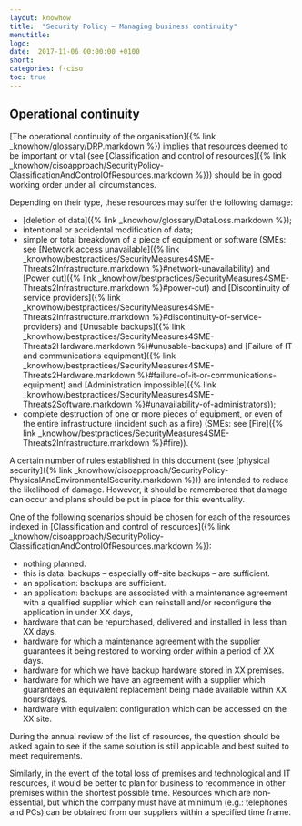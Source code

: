 ```yaml
---
layout: knowhow
title:  "Security Policy – Managing business continuity"
menutitle:
logo:
date:  2017-11-06 00:00:00 +0100
short:
categories: f-ciso
toc: true
---
```

## Operational continuity
[The operational continuity of the organisation]({% link _knowhow/glossary/DRP.markdown %}) implies that resources deemed to be important or vital (see [Classification and control of resources]({% link _knowhow/cisoapproach/SecurityPolicy-ClassificationAndControlOfResources.markdown %})) should be in good working order under all circumstances.

Depending on their type, these resources may suffer the following damage:

* [deletion of data]({% link _knowhow/glossary/DataLoss.markdown %});
* intentional or accidental modification of data;
* simple or total breakdown of a piece of equipment or software (SMEs: see [Network access unavailable]({% link _knowhow/bestpractices/SecurityMeasures4SME-Threats2Infrastructure.markdown %}#network-unavailability) and [Power cut]({% link _knowhow/bestpractices/SecurityMeasures4SME-Threats2Infrastructure.markdown %}#power-cut) and [Discontinuity of service providers]({% link _knowhow/bestpractices/SecurityMeasures4SME-Threats2Infrastructure.markdown %}#discontinuity-of-service-providers) and [Unusable backups]({% link _knowhow/bestpractices/SecurityMeasures4SME-Threats2Hardware.markdown %}#unusable-backups) and [Failure of IT and communications equipment]({% link _knowhow/bestpractices/SecurityMeasures4SME-Threats2Hardware.markdown %}#failure-of-it-or-communications-equipment) and [Administration impossible]({% link _knowhow/bestpractices/SecurityMeasures4SME-Threats2Software.markdown %}#unavailability-of-administrators));
* complete destruction of one or more pieces of equipment, or even of the entire infrastructure (incident such as a fire) (SMEs: see [Fire]({% link _knowhow/bestpractices/SecurityMeasures4SME-Threats2Infrastructure.markdown %}#fire)).

A certain number of rules established in this document (see [physical security]({% link _knowhow/cisoapproach/SecurityPolicy-PhysicalAndEnvironmentalSecurity.markdown %})) are intended to reduce the likelihood of damage. However, it should be remembered that damage can occur and plans should be put in place for this eventuality.

One of the following scenarios should be chosen for each of the resources indexed in [Classification and control of resources]({% link _knowhow/cisoapproach/SecurityPolicy-ClassificationAndControlOfResources.markdown %}):

* nothing planned.
* this is data: backups – especially off-site backups – are sufficient.
* an application: backups are sufficient.
* an application: backups are associated with a maintenance agreement with a qualified supplier which can reinstall and/or reconfigure the application in under XX days,
* hardware that can be repurchased, delivered and installed in less than XX days.
* hardware for which a maintenance agreement with the supplier guarantees it being restored to working order within a period of XX days.
* hardware for which we have backup hardware stored in XX premises.
* hardware for which we have an agreement with a supplier which guarantees an equivalent replacement being made available within XX hours/days.
* hardware with equivalent configuration which can be accessed on the XX site.

During the annual review of the list of resources, the question should be asked again to see if the same solution is still applicable and best suited to meet requirements.

Similarly, in the event of the total loss of premises and technological and IT resources, it would be better to plan for business to recommence in other premises within the shortest possible time. Resources which are non-essential, but which the company must have at minimum (e.g.: telephones and PCs) can be obtained from our suppliers within a specified time frame.
